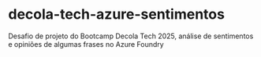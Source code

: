 # decola-tech-azure-sentimentos
Desafio de projeto do Bootcamp Decola Tech 2025, análise de sentimentos e opiniões de algumas frases no Azure Foundry
